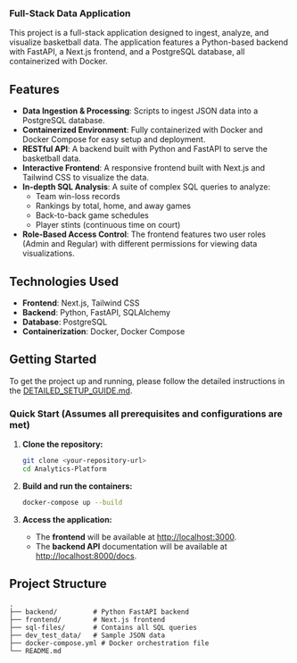 ### Full-Stack Data Application

This project is a full-stack application designed to ingest, analyze, and visualize basketball data. The application features a Python-based backend with FastAPI, a Next.js frontend, and a PostgreSQL database, all containerized with Docker.

## Features

- **Data Ingestion & Processing**: Scripts to ingest JSON data into a PostgreSQL database.
- **Containerized Environment**: Fully containerized with Docker and Docker Compose for easy setup and deployment.
- **RESTful API**: A backend built with Python and FastAPI to serve the basketball data.
- **Interactive Frontend**: A responsive frontend built with Next.js and Tailwind CSS to visualize the data.
- **In-depth SQL Analysis**: A suite of complex SQL queries to analyze:
  - Team win-loss records
  - Rankings by total, home, and away games
  - Back-to-back game schedules
  - Player stints (continuous time on court)
- **Role-Based Access Control**: The frontend features two user roles (Admin and Regular) with different permissions for viewing data visualizations.

## Technologies Used

- **Frontend**: Next.js, Tailwind CSS
- **Backend**: Python, FastAPI, SQLAlchemy
- **Database**: PostgreSQL
- **Containerization**: Docker, Docker Compose

## Getting Started

To get the project up and running, please follow the detailed instructions in the [DETAILED_SETUP_GUIDE.md](DETAILED_SETUP_GUIDE.md).

### Quick Start (Assumes all prerequisites and configurations are met)

1.  **Clone the repository:**

    ```bash
    git clone <your-repository-url>
    cd Analytics-Platform
    ```

2.  **Build and run the containers:**

    ```bash
    docker-compose up --build
    ```

3.  **Access the application:**
    - The **frontend** will be available at [http://localhost:3000](http://localhost:3000).
    - The **backend API** documentation will be available at [http://localhost:8000/docs](http://localhost:8000/docs).

## Project Structure

```
.
├── backend/         # Python FastAPI backend
├── frontend/        # Next.js frontend
├── sql-files/       # Contains all SQL queries
├── dev_test_data/   # Sample JSON data
├── docker-compose.yml # Docker orchestration file
└── README.md
```